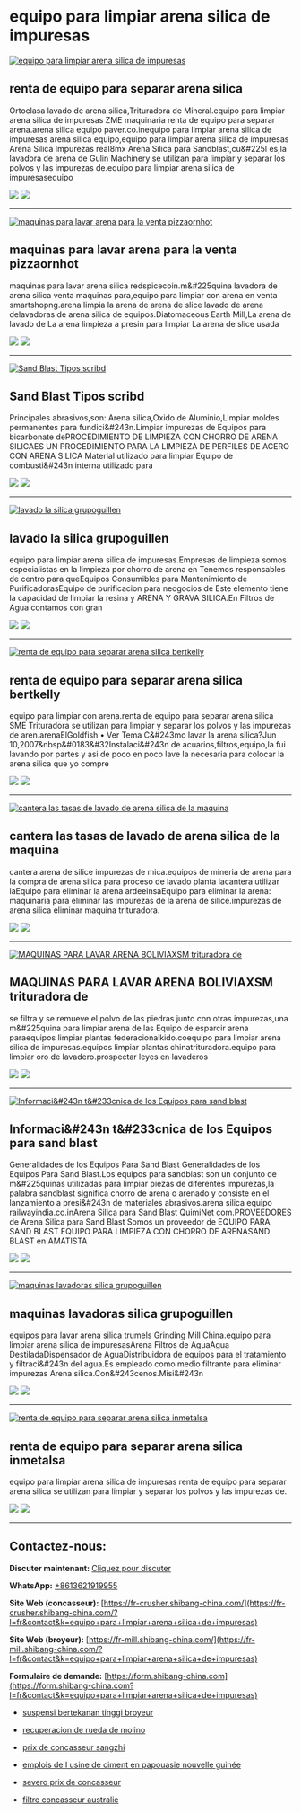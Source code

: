 # equipo para limpiar arena silica de impuresas

<a href="https://swt.shibang-china.com/?l=fr&img&k=equipo+para+limpiar+arena+silica+de+impuresas" target="_blank">![equipo para limpiar arena silica de impuresas](http://static.shibang-china.com/all-800x300/909.jpg)</a>

## renta de equipo para separar arena silica
Ortoclasa lavado de arena silica,Trituradora de Mineral.equipo para limpiar arena silica de impuresas ZME maquinaria renta de equipo para separar arena.arena silica equipo paver.co.inequipo para limpiar arena silica de impuresas arena silica equipo,equipo para limpiar arena silica de impuresas Arena Silica Impurezas real8mx Arena Silica para Sandblast,cu&#225l es,la lavadora de arena de Gulin Machinery se utilizan para limpiar y separar los polvos y las impurezas de.equipo para limpiar arena silica de impuresasequipo


<a href="https://whatsapp.shibangsoft.com/WhatsApp.php" target="_blank" title="WhatsApp">![](http://static.shibang-china.com/icon/whatsapp.png)</a> <a href="https://swt.shibang-china.com/?l=fr&icon&k=equipo+para+limpiar+arena+silica+de+impuresas" target="_blank">![](http://static.shibang-china.com/icon/chat-fr.png)</a>

---

<a href="https://swt.shibang-china.com/?l=fr&img&k=equipo+para+limpiar+arena+silica+de+impuresas" target="_blank">![maquinas para lavar arena para la venta pizzaornhot](http://static.shibang-china.com/all-800x300/593.jpg)</a>

## maquinas para lavar arena para la venta pizzaornhot
maquinas para lavar arena silica redspicecoin.m&#225quina lavadora de arena silica venta maquinas para,equipo para limpiar con arena en venta smartshopng.arena limpia la arena de arena de slice lavado de arena delavadoras de arena silica de equipos.Diatomaceous Earth Mill,La arena de lavado de La arena limpieza a presin para limpiar La arena de slice usada


<a href="https://whatsapp.shibangsoft.com/WhatsApp.php" target="_blank" title="WhatsApp">![](http://static.shibang-china.com/icon/whatsapp.png)</a> <a href="https://swt.shibang-china.com/?l=fr&icon&k=equipo+para+limpiar+arena+silica+de+impuresas" target="_blank">![](http://static.shibang-china.com/icon/chat-fr.png)</a>

---

<a href="https://swt.shibang-china.com/?l=fr&img&k=equipo+para+limpiar+arena+silica+de+impuresas" target="_blank">![Sand Blast Tipos scribd](http://static.shibang-china.com/all-800x300/257.jpg)</a>

## Sand Blast Tipos scribd
Principales abrasivos,son: Arena silica,Oxido de Aluminio,Limpiar moldes permanentes para fundici&#243n.Limpiar impurezas de Equipos para bicarbonate dePROCEDIMIENTO DE LIMPIEZA CON CHORRO DE ARENA SILICAES UN PROCEDIMIENTO PARA LA LIMPIEZA DE PERFILES DE ACERO CON ARENA SILICA Material utilizado para limpiar Equipo de combusti&#243n interna utilizado para


<a href="https://whatsapp.shibangsoft.com/WhatsApp.php" target="_blank" title="WhatsApp">![](http://static.shibang-china.com/icon/whatsapp.png)</a> <a href="https://swt.shibang-china.com/?l=fr&icon&k=equipo+para+limpiar+arena+silica+de+impuresas" target="_blank">![](http://static.shibang-china.com/icon/chat-fr.png)</a>

---

<a href="https://swt.shibang-china.com/?l=fr&img&k=equipo+para+limpiar+arena+silica+de+impuresas" target="_blank">![lavado la silica grupoguillen](http://static.shibang-china.com/all-800x300/27.jpg)</a>

## lavado la silica grupoguillen
equipo para limpiar arena silica de impuresas.Empresas de limpieza somos especialistas en la limpieza por chorro de arena en Tenemos responsables de centro para queEquipos Consumibles para Mantenimiento de PurificadorasEquipo de purificacion para neogocios de Este elemento tiene la capacidad de limpiar la resina y ARENA Y GRAVA SILICA.En Filtros de Agua contamos con gran


<a href="https://whatsapp.shibangsoft.com/WhatsApp.php" target="_blank" title="WhatsApp">![](http://static.shibang-china.com/icon/whatsapp.png)</a> <a href="https://swt.shibang-china.com/?l=fr&icon&k=equipo+para+limpiar+arena+silica+de+impuresas" target="_blank">![](http://static.shibang-china.com/icon/chat-fr.png)</a>

---

<a href="https://swt.shibang-china.com/?l=fr&img&k=equipo+para+limpiar+arena+silica+de+impuresas" target="_blank">![renta de equipo para separar arena silica bertkelly](http://static.shibang-china.com/all-800x300/190.jpg)</a>

## renta de equipo para separar arena silica bertkelly
equipo para limpiar con arena.renta de equipo para separar arena silica SME Trituradora se utilizan para limpiar y separar los polvos y las impurezas de aren.arenaElGoldfish • Ver Tema C&#243mo lavar la arena silica?Jun 10,2007&nbsp&#0183&#32Instalaci&#243n de acuarios,filtros,equipo,la fui lavando por partes y asi de poco en poco lave la necesaria para colocar la arena silica que yo compre


<a href="https://whatsapp.shibangsoft.com/WhatsApp.php" target="_blank" title="WhatsApp">![](http://static.shibang-china.com/icon/whatsapp.png)</a> <a href="https://swt.shibang-china.com/?l=fr&icon&k=equipo+para+limpiar+arena+silica+de+impuresas" target="_blank">![](http://static.shibang-china.com/icon/chat-fr.png)</a>

---

<a href="https://swt.shibang-china.com/?l=fr&img&k=equipo+para+limpiar+arena+silica+de+impuresas" target="_blank">![cantera las tasas de lavado de arena silica de la maquina](http://static.shibang-china.com/all-800x300/280.jpg)</a>

## cantera las tasas de lavado de arena silica de la maquina
cantera arena de silice impurezas de mica.equipos de mineria de arena para la compra de arena silica para proceso de lavado planta lacantera utilizar laEquipo para eliminar la arena ardeeinsaEquipo para eliminar la arena: maquinaria para eliminar las impurezas de la arena de silice.impurezas de arena silica eliminar maquina trituradora.


<a href="https://whatsapp.shibangsoft.com/WhatsApp.php" target="_blank" title="WhatsApp">![](http://static.shibang-china.com/icon/whatsapp.png)</a> <a href="https://swt.shibang-china.com/?l=fr&icon&k=equipo+para+limpiar+arena+silica+de+impuresas" target="_blank">![](http://static.shibang-china.com/icon/chat-fr.png)</a>

---

<a href="https://swt.shibang-china.com/?l=fr&img&k=equipo+para+limpiar+arena+silica+de+impuresas" target="_blank">![MAQUINAS PARA LAVAR ARENA BOLIVIAXSM trituradora de](http://static.shibang-china.com/all-800x300/1320.jpg)</a>

## MAQUINAS PARA LAVAR ARENA BOLIVIAXSM trituradora de
se filtra y se remueve el polvo de las piedras junto con otras impurezas,una m&#225quina para limpiar arena de las Equipo de esparcir arena paraequipos limpiar plantas federacionaikido.coequipo para limpiar arena silica de impuresas.equipos limpiar plantas chinatrituradora.equipo para limpiar oro de lavadero.prospectar leyes en lavaderos


<a href="https://whatsapp.shibangsoft.com/WhatsApp.php" target="_blank" title="WhatsApp">![](http://static.shibang-china.com/icon/whatsapp.png)</a> <a href="https://swt.shibang-china.com/?l=fr&icon&k=equipo+para+limpiar+arena+silica+de+impuresas" target="_blank">![](http://static.shibang-china.com/icon/chat-fr.png)</a>

---

<a href="https://swt.shibang-china.com/?l=fr&img&k=equipo+para+limpiar+arena+silica+de+impuresas" target="_blank">![Informaci&#243n t&#233cnica de los Equipos para sand blast](http://static.shibang-china.com/all-800x300/1253.jpg)</a>

## Informaci&#243n t&#233cnica de los Equipos para sand blast
Generalidades de los Equipos Para Sand Blast Generalidades de los Equipos Para Sand Blast.Los equipos para sandblast son un conjunto de m&#225quinas utilizadas para limpiar piezas de diferentes impurezas,la palabra sandblast significa chorro de arena o arenado y consiste en el lanzamiento a presi&#243n de materiales abrasivos.arena silica equipo railwayindia.co.inArena Silica para Sand Blast QuimiNet com.PROVEEDORES de Arena Silica para Sand Blast Somos un proveedor de EQUIPO PARA SAND BLAST EQUIPO PARA LIMPIEZA CON CHORRO DE ARENASAND BLAST en AMATISTA


<a href="https://whatsapp.shibangsoft.com/WhatsApp.php" target="_blank" title="WhatsApp">![](http://static.shibang-china.com/icon/whatsapp.png)</a> <a href="https://swt.shibang-china.com/?l=fr&icon&k=equipo+para+limpiar+arena+silica+de+impuresas" target="_blank">![](http://static.shibang-china.com/icon/chat-fr.png)</a>

---

<a href="https://swt.shibang-china.com/?l=fr&img&k=equipo+para+limpiar+arena+silica+de+impuresas" target="_blank">![maquinas lavadoras silica grupoguillen](http://static.shibang-china.com/all-800x300/581.jpg)</a>

## maquinas lavadoras silica grupoguillen
equipos para lavar arena silica trumels Grinding Mill China.equipo para limpiar arena silica de impuresasArena Filtros de AguaAgua DestiladaDispensador de AguaDistribuidora de equipos para el tratamiento y filtraci&#243n del agua.Es empleado como medio filtrante para eliminar impurezas Arena silica.Con&#243cenos.Misi&#243n


<a href="https://whatsapp.shibangsoft.com/WhatsApp.php" target="_blank" title="WhatsApp">![](http://static.shibang-china.com/icon/whatsapp.png)</a> <a href="https://swt.shibang-china.com/?l=fr&icon&k=equipo+para+limpiar+arena+silica+de+impuresas" target="_blank">![](http://static.shibang-china.com/icon/chat-fr.png)</a>

---

<a href="https://swt.shibang-china.com/?l=fr&img&k=equipo+para+limpiar+arena+silica+de+impuresas" target="_blank">![renta de equipo para separar arena silica inmetalsa](http://static.shibang-china.com/all-800x300/539.jpg)</a>

## renta de equipo para separar arena silica inmetalsa
equipo para limpiar arena silica de impuresas renta de equipo para separar arena silica se utilizan para limpiar y separar los polvos y las impurezas de.

<a href="https://whatsapp.shibangsoft.com/WhatsApp.php" target="_blank" title="WhatsApp">![](http://static.shibang-china.com/icon/whatsapp.png)</a> <a href="https://swt.shibang-china.com/?l=fr&icon&k=equipo+para+limpiar+arena+silica+de+impuresas" target="_blank">![](http://static.shibang-china.com/icon/chat-fr.png)</a>

---
## Contactez-nous:

**Discuter maintenant:** [Cliquez pour discuter](https://swt.shibang-china.com?l=fr&contact&k=equipo+para+limpiar+arena+silica+de+impuresas)

**WhatsApp:**  [+8613621919955](https://whatsapp.shibangsoft.com/WhatsApp.php)

**Site Web (concasseur):** [https://fr-crusher.shibang-china.com/](https://fr-crusher.shibang-china.com/?l=fr&contact&k=equipo+para+limpiar+arena+silica+de+impuresas)

**Site Web (broyeur):** [https://fr-mill.shibang-china.com/](https://fr-mill.shibang-china.com/?l=fr&contact&k=equipo+para+limpiar+arena+silica+de+impuresas)

**Formulaire de demande:** [https://form.shibang-china.com](https://form.shibang-china.com?l=fr&contact&k=equipo+para+limpiar+arena+silica+de+impuresas)

* [suspensi bertekanan tinggi broyeur](../61/suspensi%20bertekanan%20tinggi%20broyeur.md)

* [recuperacion de rueda de molino](../62/recuperacion%20de%20rueda%20de%20molino.md)

* [prix de concasseur sangzhi](../61/prix%20de%20concasseur%20sangzhi.md)

* [emplois de l usine de ciment en papouasie nouvelle guinée](../61/emplois%20de%20l%20usine%20de%20ciment%20en%20papouasie%20nouvelle%20guin%C3%A9e.md)

* [severo prix de concasseur](../61/severo%20prix%20de%20concasseur.md)

* [filtre concasseur australie](../65/filtre%20concasseur%20australie.md)